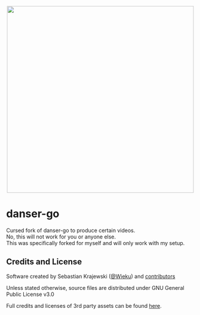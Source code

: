 <p align="center">
  <img width="500px" src="assets/textures/coinbig.png"/>
</p>

# danser-go

Cursed fork of danser-go to produce certain videos. <br/>
No, this will not work for you or anyone else. <br/>
This was specifically forked for myself and will only work with my setup.


## Credits and License

Software created by Sebastian Krajewski ([@Wieku](https://github.com/Wieku)) and [contributors](https://github.com/Wieku/danser-go/graphs/contributors)

Unless stated otherwise, source files are distributed under GNU General Public License v3.0

Full credits and licenses of 3rd party assets can be found [here](CREDITS.md).
